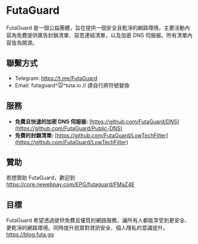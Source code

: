 # FutaGuard

FutaGuard 是一個公益團體，旨在提供一個安全且乾淨的網路環境。主要活動內容為免費提供廣告封鎖清單、惡意連結清單，以及加密 DNS 伺服器。所有清單內容皆為開源。

## 聯繫方式

* Telegram: https://t.me/FutaGuard
* Email: futaguard^🐭^tuta.io  // 請自行將符號替換

## 服務

* **免費且快速的加密 DNS 伺服器:** [https://github.com/FutaGuard/DNS](https://github.com/FutaGuard/Public-DNS)
* **免費的封鎖清單:** [https://github.com/FutaGuard/LowTechFilter](https://github.com/FutaGuard/LowTechFilter)

## 贊助

若想贊助 FutaGuard，歡迎到 https://core.newebpay.com/EPG/futaguard/FMaZ4E

## 目標

FutaGuard 希望透過提供免費且優質的網路服務，讓所有人都能享受到更安全、更乾淨的網路環境。同時提升民眾對資訊安全、個人隱私的意識提升。
https://blog.futa.gg
